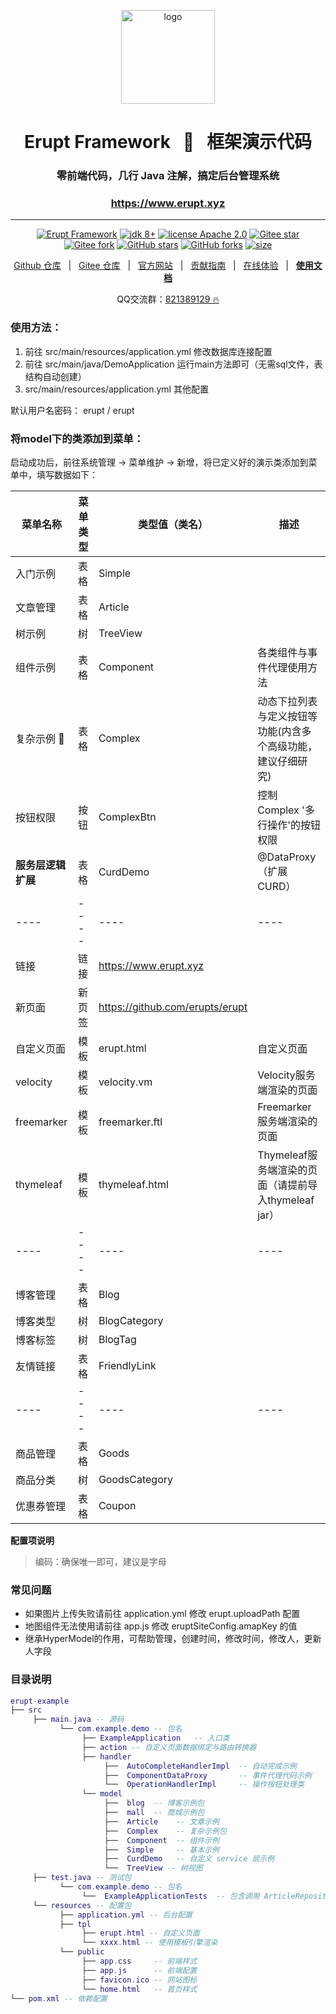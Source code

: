 <p align="center"><img src="https://www.erupt.xyz/demo/erupt.svg" height="150" alt="logo"/></p>
<h1 align="center"> Erupt Framework &nbsp; 🚀 &nbsp; 框架演示代码 </h1>
<h3 align="center">零前端代码，几行 Java 注解，搞定后台管理系统</h3>
<h3 align="center"><a href="https://erupt.xyz" target="_blank">https://www.erupt.xyz</a></h3>

---

<p align="center">
    <a href="https://www.erupt.xyz" target="_blank"><img src="https://img.shields.io/badge/Erupt-Framework-brightgreen" alt="Erupt Framework"></a>
    <a href="https://www.oracle.com/technetwork/java/javase/downloads/index.html"><img src="https://img.shields.io/badge/JDK-8+-green.svg" alt="jdk 8+"></a>
    <a href="./LICENSE"><img src="https://img.shields.io/badge/license-Apache%202-blue" alt="license Apache 2.0"></a>
    <a href="https://gitee.com/erupt/erupt"><img src="https://gitee.com/erupt/erupt/badge/star.svg?theme=dark" alt="Gitee star"></a>
    <a href="https://gitee.com/erupt/erupt"><img src="https://gitee.com/erupt/erupt/badge/fork.svg?theme=dark" alt="Gitee fork"></a>
    <a href="https://github.com/erupts/erupt"><img src="https://img.shields.io/github/stars/erupts/erupt?style=social" alt="GitHub stars"></a>
    <a href="https://github.com/erupts/erupt"><img src="https://img.shields.io/github/forks/erupts/erupt?style=social" alt="GitHub forks"></a>
    <a href="https://github.com/erupts/erupt"><img src="https://img.shields.io/github/repo-size/erupts/erupt" alt="size"></a>
</p>

<p align="center">
    <a href="https://github.com/erupts/erupt">Github 仓库</a> &nbsp; | &nbsp; 
    <a href="https://gitee.com/erupt/erupt">Gitee 仓库</a> &nbsp; | &nbsp; 
    <a href="https://www.erupt.xyz" target="_blank">官方网站</a> &nbsp; | &nbsp; 
    <a href="https://www.yuque.com/yuepeng/erupt/bdiq6o" target="_blank">贡献指南</a> &nbsp; | &nbsp; 
    <a href="https://www.erupt.xyz/demo" target="_blank">在线体验</a> &nbsp; | &nbsp; 
    <a href="https://www.yuque.com/yuepeng/erupt" target="_blank"><b>使用文档</b></a>
</p>

<p align="center">
    QQ交流群：<a href="https://jq.qq.com/?_wv=1027&k=MCd4plZ0">821389129 🔥</a>
</p>

### 使用方法：

1. 前往 src/main/resources/application.yml 修改数据库连接配置
2. 前往 src/main/java/DemoApplication 运行main方法即可（无需sql文件，表结构自动创建）
3. src/main/resources/application.yml 其他配置

默认用户名密码： erupt / erupt

### 将model下的类添加到菜单：

启动成功后，前往系统管理 → 菜单维护 → 新增，将已定义好的演示类添加到菜单中，填写数据如下：

| 菜单名称        | 菜单类型 | 类型值（类名）                         | 描述                                    |
|-------------|------|---------------------------------|---------------------------------------|
| 入门示例        | 表格   | Simple                          |                                       |
| 文章管理        | 表格   | Article                         |                                       |
| 树示例         | 树    | TreeView                        |                                       |
| 组件示例        | 表格   | Component                       | 各类组件与事件代理使用方法                         |
| 复杂示例 🌟       | 表格   | Complex                         | 动态下拉列表与定义按钮等功能(内含多个高级功能，建议仔细研究)       |
| 按钮权限        | 按钮   | ComplexBtn                      | 控制 Complex '多行操作'的按钮权限                |
| **服务层逻辑扩展** | 表格   | CurdDemo                        | @DataProxy（扩展CURD）                    |
| ----        | ---- | ----                            | ----                                  |
| 链接          | 链接   | https://www.erupt.xyz           |                                       |
| 新页面         | 新页签  | https://github.com/erupts/erupt |                                       |
| 自定义页面       | 模板   | erupt.html                      | 自定义页面                                 |
| velocity    | 模板   | velocity.vm                     | Velocity服务端渲染的页面                      |
| freemarker  | 模板   | freemarker.ftl                  | Freemarker服务端渲染的页面                    |
| thymeleaf   | 模板   | thymeleaf.html                  | Thymeleaf服务端渲染的页面（请提前导入thymeleaf jar） |
| ----        | ---- | ----                            | ----                                  |
| 博客管理        | 表格   | Blog                            |                                       |
| 博客类型        | 树    | BlogCategory                    |                                       |
| 博客标签        | 树    | BlogTag                         |                                       |
| 友情链接        | 表格   | FriendlyLink                    |                                       |
| ----        | ---- | ----                            | ----                                  |
| 商品管理        | 表格   | Goods                           |                                       |
| 商品分类        | 树    | GoodsCategory                   |                                       |
| 优惠券管理       | 表格   | Coupon                          |                                       |

**配置项说明**
> 编码：确保唯一即可，建议是字母

### 常见问题

+ 如果图片上传失败请前往 application.yml 修改 erupt.uploadPath 配置
+ 地图组件无法使用请前往 app.js 修改 eruptSiteConfig.amapKey 的值
+ 继承HyperModel的作用，可帮助管理，创建时间，修改时间，修改人，更新人字段

### 目录说明

```lua
erupt-example
├── src
     ├── main.java -- 源码
           └── com.example.demo -- 包名
                ├── ExampleApplication   -- 入口类
                ├── action -- 自定义页面数据绑定与路由转换器
                ├── handler
                     ├──  AutoCompleteHandlerImpl  -- 自动完成示例
                     ├──  ComponentDataProxy       -- 事件代理代码示例
                     └──  OperationHandlerImpl     -- 操作按钮处理类
                └── model
                     ├──  blog  -- 博客示例包
                     ├──  mall  -- 商城示例包
                     ├──  Article    -- 文章示例
                     ├──  Complex    -- 复杂示例包
                     ├──  Component  -- 组件示例
                     ├──  Simple     -- 基本示例
                     ├──  CurdDemo   -- 自定义 service 层示例
                     └──  TreeView -- 树视图
     ├── test.java -- 测试包
           └── com.example.demo -- 包名
                └──  ExampleApplicationTests  -- 包含调用 ArticleRepository 演示代码，直接点击运行单个方法即可
     └── resources -- 配置包
           ├── application.yml -- 后台配置
           ├── tpl
                ├── erupt.html -- 自定义页面
                └── xxxx.html -- 使用模板引擎渲染
           └── public
                ├── app.css     -- 前端样式
                ├── app.js      -- 前端配置
                ├── favicon.ico -- 网站图标
                └── home.html   -- 首页样式
└── pom.xml -- 依赖配置
```